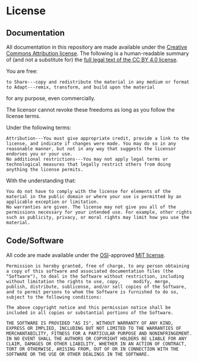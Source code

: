 # License

## Documentation 
All documentation in this repository are made available under the [Creative Commons Attribution license](https://creativecommons.org/licenses/by/4.0/). The following is a human-readable summary of (and not a substitute for) the [full legal text of the CC BY 4.0 license](https://creativecommons.org/licenses/by/4.0/legalcode).

You are free:

    to Share---copy and redistribute the material in any medium or format
    to Adapt---remix, transform, and build upon the material

for any purpose, even commercially.

The licensor cannot revoke these freedoms as long as you follow the license terms.

Under the following terms:

    Attribution---You must give appropriate credit, provide a link to the license, and indicate if changes were made. You may do so in any reasonable manner, but not in any way that suggests the licensor endorses you or your use.
    No additional restrictions---You may not apply legal terms or technological measures that legally restrict others from doing anything the license permits.

With the understanding that:

    You do not have to comply with the license for elements of the material in the public domain or where your use is permitted by an applicable exception or limitation.
    No warranties are given. The license may not give you all of the permissions necessary for your intended use. For example, other rights such as publicity, privacy, or moral rights may limit how you use the material.

## Code/Software
All code are made available under the [OSI](https://opensource.org/)-approved [MIT license](https://opensource.org/license/mit).
  

    Permission is hereby granted, free of charge, to any person obtaining a copy of this software and associated documentation files (the "Software"), to deal in the Software without restriction, including without limitation the rights to use, copy,     modify, merge, publish, distribute, sublicense, and/or sell copies of the Software, and to permit persons to whom the Software is furnished to do so, subject to the following conditions:

    The above copyright notice and this permission notice shall be included in all copies or substantial portions of the Software.

    THE SOFTWARE IS PROVIDED "AS IS", WITHOUT WARRANTY OF ANY KIND, EXPRESS OR IMPLIED, INCLUDING BUT NOT LIMITED TO THE WARRANTIES OF MERCHANTABILITY, FITNESS FOR A PARTICULAR PURPOSE AND NONINFRINGEMENT. IN NO EVENT SHALL THE AUTHORS OR COPYRIGHT HOLDERS BE LIABLE FOR ANY CLAIM, DAMAGES OR OTHER LIABILITY, WHETHER IN AN ACTION OF CONTRACT, TORT OR OTHERWISE, ARISING FROM, OUT OF OR IN CONNECTION WITH THE SOFTWARE OR THE USE OR OTHER DEALINGS IN THE SOFTWARE.
